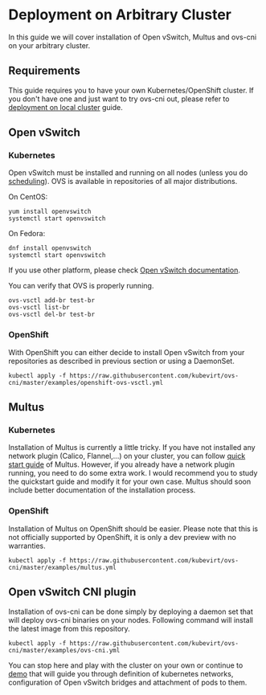 # Deployment on Arbitrary Cluster

In this guide we will cover installation of Open vSwitch, Multus and ovs-cni on
your arbitrary cluster.

## Requirements

This guide requires you to have your own Kubernetes/OpenShift cluster. If you
don't have one and just want to try ovs-cni out, please refer to [deployment on
local cluster](deployment-on-local-cluster.md) guide.

## Open vSwitch

### Kubernetes

Open vSwitch must be installed and running on all nodes (unless you do
[scheduling](scheduling.md)). OVS is available in repositories of all major
distributions.

On CentOS:

```shell
yum install openvswitch
systemctl start openvswitch
```

On Fedora:

```shell
dnf install openvswitch
systemctl start openvswitch
```

If you use other platform, please check [Open vSwitch documentation](https://github.com/openvswitch/ovs).

You can verify that OVS is properly running.

```shell
ovs-vsctl add-br test-br
ovs-vsctl list-br
ovs-vsctl del-br test-br
```

### OpenShift

With OpenShift you can either decide to install Open vSwitch from your
repositories as described in previous section or using a DaemonSet.

```shell
kubectl apply -f https://raw.githubusercontent.com/kubevirt/ovs-cni/master/examples/openshift-ovs-vsctl.yml
```

## Multus

### Kubernetes

Installation of Multus is currently a little tricky. If you have not installed
any network plugin (Calico, Flannel,...) on your cluster, you can follow [quick
start guide](https://github.com/intel/multus-cni#quickstart-guide) of Multus.
However, if you already have a network plugin running, you need to do some
extra work. I would recommend you to study the quickstart guide and modify it
for your own case. Multus should soon include better documentation of the
installation process.

### OpenShift

Installation of Multus on OpenShift should be easier. Please note that this is
not officially supported by OpenShift, it is only a dev preview with no warranties.

```shell
kubectl apply -f https://raw.githubusercontent.com/kubevirt/ovs-cni/master/examples/multus.yml
```

## Open vSwitch CNI plugin

Installation of ovs-cni can be done simply by deploying a daemon set that will
deploy ovs-cni binaries on your nodes. Following command will install the
latest image from this repository.

```shell
kubectl apply -f https://raw.githubusercontent.com/kubevirt/ovs-cni/master/examples/ovs-cni.yml
```

You can stop here and play with the cluster on your own or continue to
[demo](demo.md) that will guide you through definition of kubernetes networks,
configuration of Open vSwitch bridges and attachment of pods to them.
